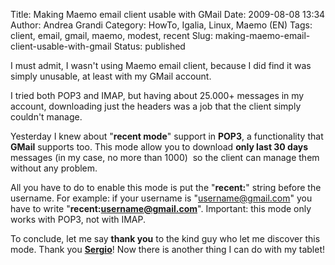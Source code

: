 Title: Making Maemo email client usable with GMail
Date: 2009-08-08 13:34
Author: Andrea Grandi
Category: HowTo, Igalia, Linux, Maemo (EN)
Tags: client, email, gmail, maemo, modest, recent
Slug: making-maemo-email-client-usable-with-gmail
Status: published

I must admit, I wasn't using Maemo email client, because I did find it
was simply unusable, at least with my GMail account.

I tried both POP3 and IMAP, but having about 25.000+ messages in my
account, downloading just the headers was a job that the client simply
couldn't manage.

Yesterday I knew about "**recent mode**" support in **POP3**, a
functionality that **GMail** supports too. This mode allow you to
download **only last 30 days** messages (in my case, no more than 1000) 
so the client can manage them without any problem.

All you have to do to enable this mode is put the "**recent:**" string
before the username. For example: if your username is
"username@gmail.com" you have to write "**recent:username@gmail.com**".
Important: this mode only works with POP3, not with IMAP.

To conclude, let me say **thank you** to the kind guy who let me
discover this mode. Thank you [**Sergio**](http://blogs.igalia.com/svillar/)!
Now there is another thing I can do with my tablet!
